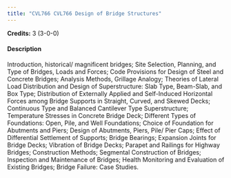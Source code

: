 ```yaml
---
title: "CVL766 CVL766 Design of Bridge Structures"
---
```

**Credits:** 3 (3-0-0)

#### Description
Introduction, historical/ magnificent bridges; Site Selection, Planning, and Type of Bridges, Loads and Forces; Code Provisions for Design of Steel and Concrete Bridges; Analysis Methods, Grillage Analogy; Theories of Lateral Load Distribution and Design of Superstructure: Slab Type, Beam-Slab, and Box Type; Distribution of Externally Applied and Self-Induced Horizontal Forces among Bridge Supports in Straight, Curved, and Skewed Decks; Continuous Type and Balanced Cantilever Type Superstructure; Temperature Stresses in Concrete Bridge Deck; Different Types of Foundations: Open, Pile, and Well Foundations; Choice of Foundation for Abutments and Piers; Design of Abutments, Piers, Pile/ Pier Caps; Effect of Differential Settlement of Supports; Bridge Bearings; Expansion Joints for Bridge Decks; Vibration of Bridge Decks; Parapet and Railings for Highway Bridges; Construction Methods; Segmental Construction of Bridges; Inspection and Maintenance of Bridges; Health Monitoring and Evaluation of Existing Bridges; Bridge Failure: Case Studies.